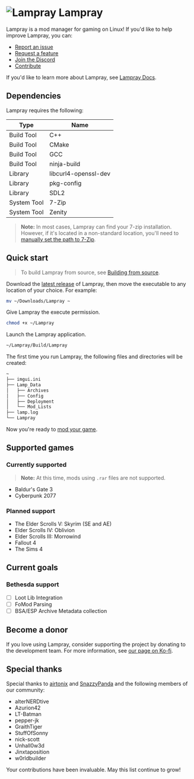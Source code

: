# ![Lampray](logo/LMP-64.png) Lampray

Lampray is a mod manager for gaming on Linux! If you'd like to help improve Lampray, you can:

- [Report an issue](https://github.com/CHollingworth/Lampray/issues/new?assignees=&labels=bug&projects=&template=-game--bug-report.md&title=)
- [Request a feature](https://github.com/CHollingworth/Lampray/issues/new?assignees=&labels=enhancement&projects=&template=feature_request.md&title=)
- [Join the Discord](https://discord.gg/5macMedevy)
- [Contribute](./CONTRIBUTING.md)

If you'd like to learn more about Lampray, see [Lampray Docs](./docs/lampray-docs.md).

## Dependencies

Lampray requires the following:

| Type        | Name                 |
|-------------|----------------------|
| Build Tool  | C++                  |
| Build Tool  | CMake                |
| Build Tool  | GCC                  |
| Build Tool  | ninja-build          |
| Library     | libcurl4-openssl-dev |
| Library     | pkg-config           |
| Library     | SDL2                 |
| System Tool | 7-Zip                |
| System Tool | Zenity               |

> **Note:** In most cases, Lampray can find your 7-zip installation. However, if it's located in a non-standard location, you'll need to [manually set the path to 7-Zip](./docs/customizing-lampray.md#setting-the-path-to-7-zip).

## Quick start

> To build Lampray from source, see [Building from source](./docs/building-from-source.md).

Download the [latest release](https://github.com/CHollingworth/Lampray/releases) of Lampray, then move the executable to any location of your choice. For example:

```bash
mv ~/Downloads/Lampray ~
```

Give Lampray the execute permission.

```bash
chmod +x ~/Lampray
```

Launch the Lampray application.

```bash
~/Lampray/Build/Lampray
```

The first time you run Lampray, the following files and directories will be created:

```bash
~
├── imgui.ini
├── Lamp_Data
│   ├── Archives
│   ├── Config
│   ├── Deployment
│   └── Mod_Lists
├── lamp.log
└── Lampray
```

Now you're ready to [mod your game](./docs/managing-mods.md).

## Supported games

### Currently supported

> **Note:** At this time, mods using `.rar` files are not supported.

- Baldur's Gate 3
- Cyberpunk 2077

### Planned support

- The Elder Scrolls V: Skyrim (SE and AE)
- Elder Scrolls IV: Oblivion
- Elder Scrolls III: Morrowind
- Fallout 4
- The Sims 4

## Current goals

### Bethesda support

- [ ] Loot Lib Integration
- [ ] FoMod Parsing
- [ ] BSA/ESP Archive Metadata collection

## Become a donor

If you love using Lampray, consider supporting the project by donating to the development team. For more information, see [our page on Ko-fi](https://ko-fi.com/lampray).

## Special thanks

Special thanks to [airtonix](https://github.com/airtonix) and [SnazzyPanda](https://github.com/SnazzyPanda) and the following members of our community:

- alterNERDtive
- Azurion42
- LT-Batman
- pepper-jk
- GraithTiger
- StuffOfSonny
- nick-scott
- Unhall0w3d
- Jinxtaposition
- w0rldbuilder

Your contributions have been invaluable. May this list continue to grow!
